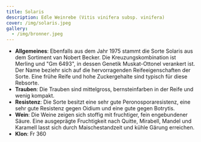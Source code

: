```yaml
---
title: Solaris
description: Edle Weinrebe (Vitis vinifera subsp. vinifera)
cover: /img/solaris.jpeg
gallery:
  - /img/bronner.jpeg
---
```

* **Allgemeines**: Ebenfalls aus dem Jahr 1975 stammt die Sorte Solaris aus dem Sortiment van Nobert Becker. Die Kreuzungskombination ist Merling und "Gm 6493", in dessen Genetik Muskat-Ottonel verankert ist. Der Name beziehr sich auf die hervorragenden Reifeeigenschaften der Sorte. Eine frühe Reife und hohe Zuckergehalte sind typisch für diese Rebsorte.
* **Trauben**: Die Trauben sind mittelgross, bernsteinfarben in der Reife und wenig kompakt.
* **Resistenz**: Die Sorte besitzt eine sehr gute Peronosporaresistenz, eine sehr gute Resistenz gegen Oidium und eine gute gegen Botrytis.
* **Wein**: Die Weine zeigen sich stoffig mit fruchtiger, fein engebundener Säure. Eine ausgeprägte Fruchtigkeit nach Quitte, Mirabell, Mandel und Karamell lasst sich durch Maischestandzeit und kühle Gärung erreichen.
* **Klon**: Fr 360